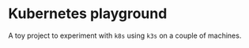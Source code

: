 # Kubernetes playground

A toy project to experiment with `k8s` using `k3s` on a couple of machines.
